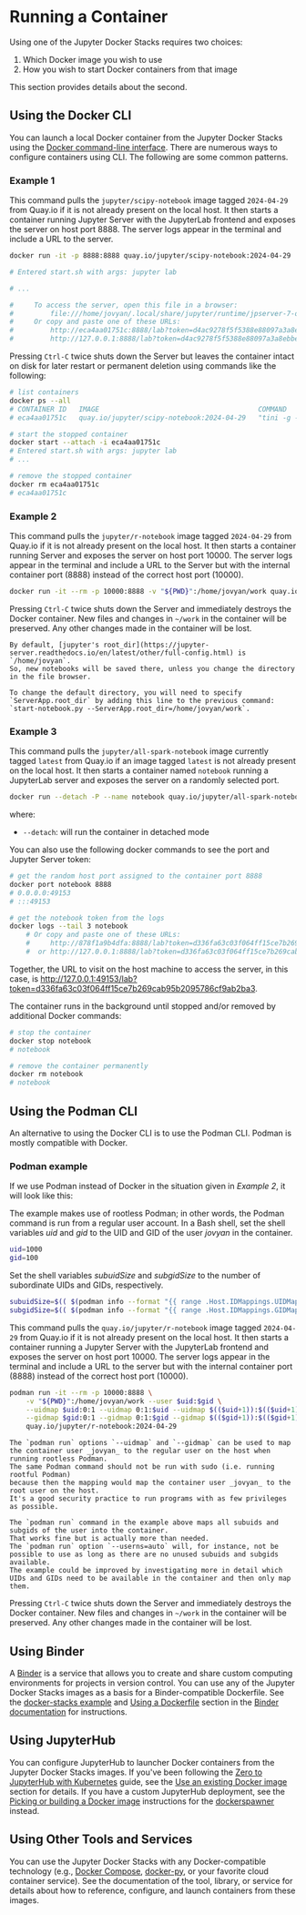 # Running a Container

Using one of the Jupyter Docker Stacks requires two choices:

1. Which Docker image you wish to use
2. How you wish to start Docker containers from that image

This section provides details about the second.

## Using the Docker CLI

You can launch a local Docker container from the Jupyter Docker Stacks using the [Docker command-line interface](https://docs.docker.com/engine/reference/commandline/cli/).
There are numerous ways to configure containers using CLI.
The following are some common patterns.

### Example 1

This command pulls the `jupyter/scipy-notebook` image tagged `2024-04-29` from Quay.io if it is not already present on the local host.
It then starts a container running Jupyter Server with the JupyterLab frontend and exposes the server on host port 8888.
The server logs appear in the terminal and include a URL to the server.

```bash
docker run -it -p 8888:8888 quay.io/jupyter/scipy-notebook:2024-04-29

# Entered start.sh with args: jupyter lab

# ...

#     To access the server, open this file in a browser:
#         file:///home/jovyan/.local/share/jupyter/runtime/jpserver-7-open.html
#     Or copy and paste one of these URLs:
#         http://eca4aa01751c:8888/lab?token=d4ac9278f5f5388e88097a3a8ebbe9401be206cfa0b83099
#         http://127.0.0.1:8888/lab?token=d4ac9278f5f5388e88097a3a8ebbe9401be206cfa0b83099
```

Pressing `Ctrl-C` twice shuts down the Server but leaves the container intact on disk for later restart or permanent deletion using commands like the following:

```bash
# list containers
docker ps --all
# CONTAINER ID   IMAGE                                       COMMAND                  CREATED              STATUS                     PORTS     NAMES
# eca4aa01751c   quay.io/jupyter/scipy-notebook:2024-04-29   "tini -g -- start-no…"   About a minute ago   Exited (0) 5 seconds ago             silly_panini

# start the stopped container
docker start --attach -i eca4aa01751c
# Entered start.sh with args: jupyter lab
# ...

# remove the stopped container
docker rm eca4aa01751c
# eca4aa01751c
```

### Example 2

This command pulls the `jupyter/r-notebook` image tagged `2024-04-29` from Quay.io if it is not already present on the local host.
It then starts a container running Server and exposes the server on host port 10000.
The server logs appear in the terminal and include a URL to the Server but with the internal container port (8888) instead of the correct host port (10000).

```bash
docker run -it --rm -p 10000:8888 -v "${PWD}":/home/jovyan/work quay.io/jupyter/r-notebook:2024-04-29
```

Pressing `Ctrl-C` twice shuts down the Server and immediately destroys the Docker container.
New files and changes in `~/work` in the container will be preserved.
Any other changes made in the container will be lost.

```{note}
By default, [jupyter's root_dir](https://jupyter-server.readthedocs.io/en/latest/other/full-config.html) is `/home/jovyan`.
So, new notebooks will be saved there, unless you change the directory in the file browser.

To change the default directory, you will need to specify `ServerApp.root_dir` by adding this line to the previous command: `start-notebook.py --ServerApp.root_dir=/home/jovyan/work`.
```

### Example 3

This command pulls the `jupyter/all-spark-notebook` image currently tagged `latest` from Quay.io if an image tagged `latest` is not already present on the local host.
It then starts a container named `notebook` running a JupyterLab server and exposes the server on a randomly selected port.

```bash
docker run --detach -P --name notebook quay.io/jupyter/all-spark-notebook
```

where:

- `--detach`: will run the container in detached mode

You can also use the following docker commands to see the port and Jupyter Server token:

```bash
# get the random host port assigned to the container port 8888
docker port notebook 8888
# 0.0.0.0:49153
# :::49153

# get the notebook token from the logs
docker logs --tail 3 notebook
    # Or copy and paste one of these URLs:
    #     http://878f1a9b4dfa:8888/lab?token=d336fa63c03f064ff15ce7b269cab95b2095786cf9ab2ba3
    #  or http://127.0.0.1:8888/lab?token=d336fa63c03f064ff15ce7b269cab95b2095786cf9ab2ba3
```

Together, the URL to visit on the host machine to access the server, in this case, is <http://127.0.0.1:49153/lab?token=d336fa63c03f064ff15ce7b269cab95b2095786cf9ab2ba3>.

The container runs in the background until stopped and/or removed by additional Docker commands:

```bash
# stop the container
docker stop notebook
# notebook

# remove the container permanently
docker rm notebook
# notebook
```

## Using the Podman CLI

An alternative to using the Docker CLI is to use the Podman CLI.
Podman is mostly compatible with Docker.

### Podman example

If we use Podman instead of Docker in the situation given in _Example 2_, it will look like this:

The example makes use of rootless Podman; in other words, the Podman command is run from a regular user account.
In a Bash shell, set the shell variables _uid_ and _gid_ to the UID and GID of the user _jovyan_ in the container.

```bash
uid=1000
gid=100
```

Set the shell variables _subuidSize_ and _subgidSize_ to the number of subordinate UIDs and GIDs, respectively.

```bash
subuidSize=$(( $(podman info --format "{{ range .Host.IDMappings.UIDMap }}+{{.Size }}{{end }}" ) - 1 ))
subgidSize=$(( $(podman info --format "{{ range .Host.IDMappings.GIDMap }}+{{.Size }}{{end }}" ) - 1 ))
```

This command pulls the `quay.io/jupyter/r-notebook` image tagged `2024-04-29` from Quay.io if it is not already present on the local host.
It then starts a container running a Jupyter Server with the JupyterLab frontend and exposes the server on host port 10000.
The server logs appear in the terminal and include a URL to the server but with the internal container port (8888) instead of the correct host port (10000).

```bash
podman run -it --rm -p 10000:8888 \
    -v "${PWD}":/home/jovyan/work --user $uid:$gid \
    --uidmap $uid:0:1 --uidmap 0:1:$uid --uidmap $(($uid+1)):$(($uid+1)):$(($subuidSize-$uid)) \
    --gidmap $gid:0:1 --gidmap 0:1:$gid --gidmap $(($gid+1)):$(($gid+1)):$(($subgidSize-$gid)) \
    quay.io/jupyter/r-notebook:2024-04-29
```

```{warning}
The `podman run` options `--uidmap` and `--gidmap` can be used to map the container user _jovyan_ to the regular user on the host when running rootless Podman.
The same Podman command should not be run with sudo (i.e. running rootful Podman)
because then the mapping would map the container user _jovyan_ to the root user on the host.
It's a good security practice to run programs with as few privileges as possible.
```

```{note}
The `podman run` command in the example above maps all subuids and subgids of the user into the container.
That works fine but is actually more than needed.
The `podman run` option `--userns=auto` will, for instance, not be possible to use as long as there are no unused subuids and subgids available.
The example could be improved by investigating more in detail which UIDs and GIDs need to be available in the container and then only map them.
```

Pressing `Ctrl-C` twice shuts down the Server and immediately destroys the Docker container.
New files and changes in `~/work` in the container will be preserved.
Any other changes made in the container will be lost.

## Using Binder

A [Binder](https://mybinder.org/) is a service that allows you to create and share custom computing environments for projects in version control.
You can use any of the Jupyter Docker Stacks images as a basis for a Binder-compatible Dockerfile.
See the
[docker-stacks example](https://mybinder.readthedocs.io/en/latest/examples/sample_repos.html#using-a-docker-image-from-the-jupyter-docker-stacks-repository) and
[Using a Dockerfile](https://mybinder.readthedocs.io/en/latest/tutorials/dockerfile.html) section in the
[Binder documentation](https://mybinder.readthedocs.io/en/latest/index.html) for instructions.

## Using JupyterHub

You can configure JupyterHub to launcher Docker containers from the Jupyter Docker Stacks images.
If you've been following the [Zero to JupyterHub with Kubernetes](https://z2jh.jupyter.org/en/latest/) guide,
see the [Use an existing Docker image](https://z2jh.jupyter.org/en/latest/jupyterhub/customizing/user-environment.html#choose-and-use-an-existing-docker-image) section for details.
If you have a custom JupyterHub deployment, see the [Picking or building a Docker image](https://jupyterhub-dockerspawner.readthedocs.io/en/latest/docker-image.html)
instructions for the [dockerspawner](https://github.com/jupyterhub/dockerspawner) instead.

## Using Other Tools and Services

You can use the Jupyter Docker Stacks with any Docker-compatible technology
(e.g., [Docker Compose](https://docs.docker.com/compose/), [docker-py](https://github.com/docker/docker-py), or your favorite cloud container service).
See the documentation of the tool, library, or service for details about how to reference, configure, and launch containers from these images.
